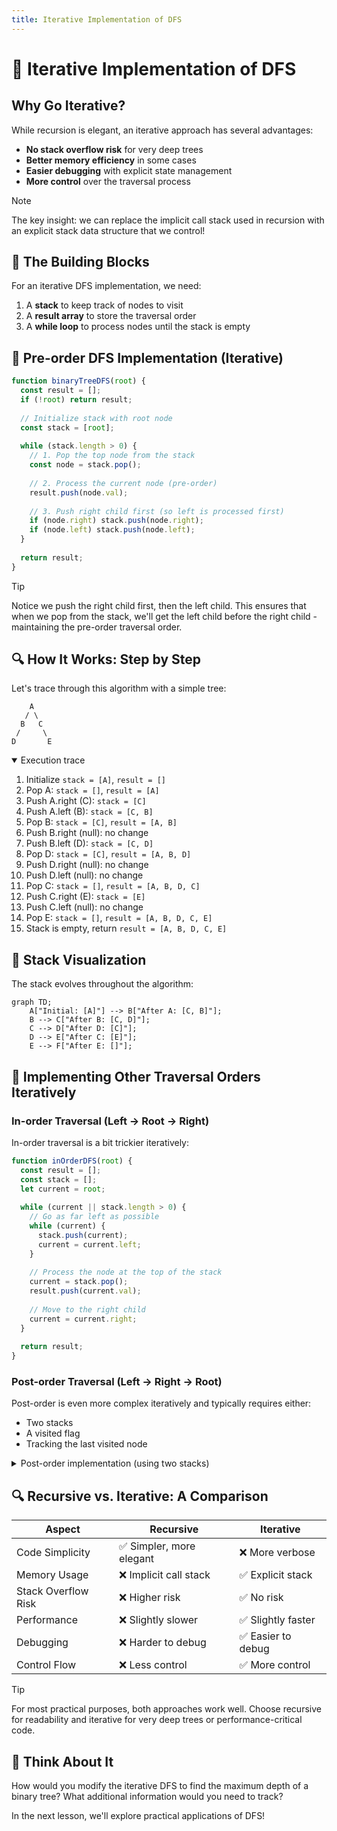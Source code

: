 ```yaml
---
title: Iterative Implementation of DFS
---
```


# 🔄 Iterative Implementation of DFS

## Why Go Iterative?

While recursion is elegant, an iterative approach has several advantages:

- **No stack overflow risk** for very deep trees
- **Better memory efficiency** in some cases
- **Easier debugging** with explicit state management
- **More control** over the traversal process

> [!NOTE]
> The key insight: we can replace the implicit call stack used in recursion with an explicit stack data structure that we control!

## 🧩 The Building Blocks

For an iterative DFS implementation, we need:

1. A **stack** to keep track of nodes to visit
2. A **result array** to store the traversal order
3. A **while loop** to process nodes until the stack is empty

## 📝 Pre-order DFS Implementation (Iterative)

```javascript
function binaryTreeDFS(root) {
  const result = [];
  if (!root) return result;
  
  // Initialize stack with root node
  const stack = [root];
  
  while (stack.length > 0) {
    // 1. Pop the top node from the stack
    const node = stack.pop();
    
    // 2. Process the current node (pre-order)
    result.push(node.val);
    
    // 3. Push right child first (so left is processed first)
    if (node.right) stack.push(node.right);
    if (node.left) stack.push(node.left);
  }
  
  return result;
}
```

> [!TIP]
> Notice we push the right child first, then the left child. This ensures that when we pop from the stack, we'll get the left child before the right child - maintaining the pre-order traversal order.

## 🔍 How It Works: Step by Step

Let's trace through this algorithm with a simple tree:

```
    A
   / \
  B   C
 /     \
D       E
```

<details open>
<summary>Execution trace</summary>

1. Initialize `stack = [A]`, `result = []`
2. Pop A: `stack = []`, `result = [A]`
3. Push A.right (C): `stack = [C]`
4. Push A.left (B): `stack = [C, B]`
5. Pop B: `stack = [C]`, `result = [A, B]`
6. Push B.right (null): no change
7. Push B.left (D): `stack = [C, D]`
8. Pop D: `stack = [C]`, `result = [A, B, D]`
9. Push D.right (null): no change
10. Push D.left (null): no change
11. Pop C: `stack = []`, `result = [A, B, D, C]`
12. Push C.right (E): `stack = [E]`
13. Push C.left (null): no change
14. Pop E: `stack = []`, `result = [A, B, D, C, E]`
15. Stack is empty, return `result = [A, B, D, C, E]`

</details>

## 🔄 Stack Visualization

The stack evolves throughout the algorithm:

```mermaid
graph TD;
    A["Initial: [A]"] --> B["After A: [C, B]"];
    B --> C["After B: [C, D]"];
    C --> D["After D: [C]"];
    D --> E["After C: [E]"];
    E --> F["After E: []"];
```

## 🧠 Implementing Other Traversal Orders Iteratively

### In-order Traversal (Left → Root → Right)

In-order traversal is a bit trickier iteratively:

```javascript
function inOrderDFS(root) {
  const result = [];
  const stack = [];
  let current = root;
  
  while (current || stack.length > 0) {
    // Go as far left as possible
    while (current) {
      stack.push(current);
      current = current.left;
    }
    
    // Process the node at the top of the stack
    current = stack.pop();
    result.push(current.val);
    
    // Move to the right child
    current = current.right;
  }
  
  return result;
}
```

### Post-order Traversal (Left → Right → Root)

Post-order is even more complex iteratively and typically requires either:
- Two stacks
- A visited flag
- Tracking the last visited node

<details>
<summary>Post-order implementation (using two stacks)</summary>

```javascript
function postOrderDFS(root) {
  const result = [];
  if (!root) return result;
  
  const stack1 = [root];
  const stack2 = [];
  
  // First, process nodes in order: Root → Right → Left
  while (stack1.length > 0) {
    const node = stack1.pop();
    stack2.push(node);
    
    if (node.left) stack1.push(node.left);
    if (node.right) stack1.push(node.right);
  }
  
  // Then, pop from second stack to get: Left → Right → Root
  while (stack2.length > 0) {
    result.push(stack2.pop().val);
  }
  
  return result;
}
```

</details>

## 🔍 Recursive vs. Iterative: A Comparison

| Aspect | Recursive | Iterative |
|--------|-----------|-----------|
| Code Simplicity | ✅ Simpler, more elegant | ❌ More verbose |
| Memory Usage | ❌ Implicit call stack | ✅ Explicit stack |
| Stack Overflow Risk | ❌ Higher risk | ✅ No risk |
| Performance | ❌ Slightly slower | ✅ Slightly faster |
| Debugging | ❌ Harder to debug | ✅ Easier to debug |
| Control Flow | ❌ Less control | ✅ More control |

> [!TIP]
> For most practical purposes, both approaches work well. Choose recursive for readability and iterative for very deep trees or performance-critical code.

## 🤔 Think About It

How would you modify the iterative DFS to find the maximum depth of a binary tree? What additional information would you need to track?

In the next lesson, we'll explore practical applications of DFS! 
